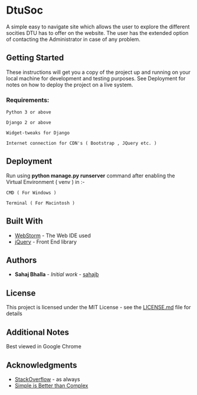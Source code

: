 # DtuSoc

A simple easy to navigate site which allows the user to explore the different socities DTU has to offer on the website. The user has the extended option of contacting the Administrator in case of any problem.

## Getting Started

These instructions will get you a copy of the project up and running on your local machine for development and testing purposes. See Deployment for notes on how to deploy the project on a live system.

### Requirements:
```
Python 3 or above

Django 2 or above

Widget-tweaks for Django

Internet connection for CDN's ( Bootstrap , JQuery etc. )
```
## Deployment

Run using **python manage.py runserver** command after enabling the Virtual Environment ( venv ) in :-

```
CMD ( For Windows )

Terminal ( For Macintosh )
```

## Built With

* [WebStorm](https://www.jetbrains.com/webstorm/) - The Web IDE used
* [jQuery](https://jquery.com/) - Front End library

## Authors

* **Sahaj Bhalla** - *Initial work* - [sahajb](https://github.com/sahajb)

## License

This project is licensed under the MIT License - see the [LICENSE.md](LICENSE.md) file for details

## Additional Notes

Best viewed in Google Chrome

## Acknowledgments

* [StackOverflow](https://stackoverflow.com/) - as always
* [Simple is Better than Complex](https://simpleisbetterthancomplex.com/)
